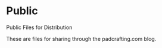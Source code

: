 # Public
Public Files for Distribution

These are files for sharing through the padcrafting.com blog. 

